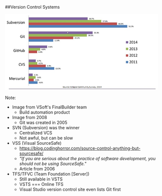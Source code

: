 ##Version Control Systems

<img src="img/2014SourceControlAdoption.jpg" />

Note:
+ Image from VSoft's FinalBuilder team
    + Build automation product
+ Image from 2008
    + Git was created in 2005
+ SVN (Subversion) was the winner
    + Centralized VCS
    + Not awful, but can be slow
+ VSS (Visual SourceSafe)
    + https://blog.codinghorror.com/source-control-anything-but-sourcesafe/
    + _"If you are serious about the practice of software development, you should not be using SourceSafe."_
    + Article from 2006
+ TFS/TFVC (Team Foundation [Server])
    + Still available in VSTS
    + VSTS === Online TFS
    + Visual Studio version control site even lists Git first
